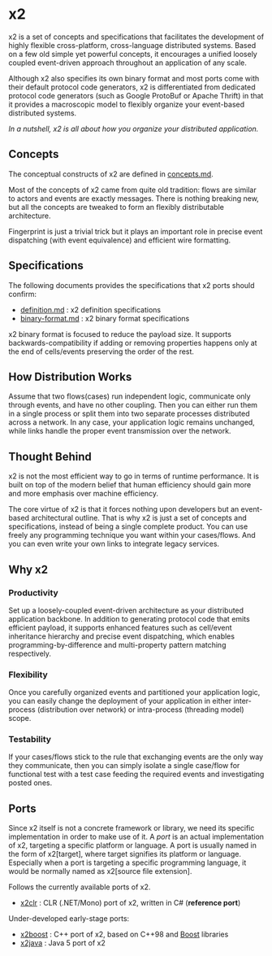 x2
==

x2 is a set of concepts and specifications that facilitates the development of
highly flexible cross-platform, cross-language distributed systems. Based on a
few old simple yet powerful concepts, it encourages a unified loosely coupled
event-driven approach throughout an application of any scale.

Although x2 also specifies its own binary format and most ports come with their
default protocol code generators, x2 is differentiated from dedicated protocol
code generators (such as Google ProtoBuf or Apache Thrift) in that it provides a
macroscopic model to flexibly organize your event-based distributed systems.

*In a nutshell, x2 is all about how you organize your distributed application.*

Concepts
--------

The conceptual constructs of x2 are defined in [concepts.md](concepts.md).

Most of the concepts of x2 came from quite old tradition: flows are similar to
actors and events are exactly messages. There is nothing breaking new, but all
the concepts are tweaked to form an flexibly distributable architecture.

Fingerprint is just a trivial trick but it plays an important role in precise
event dispatching (with event equivalence) and efficient wire formatting.

Specifications
--------------

The following documents provides the specifications that x2 ports should confirm:

* [definition.md](specs/definition.md) : x2 definition specifications
* [binary-format.md](specs/binary-format.md) : x2 binary format specifications

x2 binary format is focused to reduce the payload size. It supports
backwards-compatibility if adding or removing properties happens only at the end
of cells/events preserving the order of the rest.

How Distribution Works
----------------------

Assume that two flows(cases) run independent logic, communicate only through
events, and have no other coupling. Then you can either run them in a single
process or split them into two separate processes distributed across a network.
In any case, your application logic remains unchanged, while links handle the
proper event transmission over the network.

Thought Behind
--------------

x2 is not the most efficient way to go in terms of runtime performance. It is
built on top of the modern belief that human efficiency should gain more and
more emphasis over machine efficiency.

The core virtue of x2 is that it forces nothing upon developers but an
event-based architectural outline. That is why x2 is just a set of concepts and
specifications, instead of being a single complete product. You can use freely
any programming technique you want within your cases/flows. And you can even
write your own links to integrate legacy services.

Why x2
------

### Productivity

Set up a loosely-coupled event-driven architecture as your distributed
application backbone. In addition to generating protocol code that emits
efficient payload, it supports enhanced features such as cell/event inheritance
hierarchy and precise event dispatching, which enables programming-by-difference
and multi-property pattern matching respectively.

### Flexibility

Once you carefully organized events and partitioned your application logic, you
can easily change the deployment of your application in either inter-process
(distribution over network) or intra-process (threading model) scope.

### Testability

If your cases/flows stick to the rule that exchanging events are the only way
they communicate, then you can simply isolate a single case/flow for functional
test with a test case feeding the required events and investigating posted ones.

Ports
-----

Since x2 itself is not a concrete framework or library, we need its specific
implementation in order to make use of it. A *port* is an actual implementation
of x2, targeting a specific platform or language. A port is usually named in the
form of x2[target], where target signifies its platform or language. Especially
when a port is targeting a specific programming language, it would be normally
named as x2[source file extension].

Follows the currently available ports of x2.

* [x2clr](https://github.com/jaykang920/x2clr) : CLR (.NET/Mono) port of x2,
  written in C# (**reference port**)

Under-developed early-stage ports:

* [x2boost](https://github.com/jaykang920/x2boost) : C++ port of x2, based on C++98
and [Boost](http://www.boost.org) libraries
* [x2java](https://github.com/jaykang920/x2java) : Java 5 port of x2
